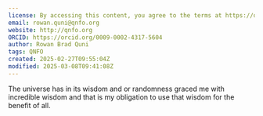 ```yaml
---
license: By accessing this content, you agree to the terms at https://qnfo.org/LICENSE
email: rowan.quni@qnfo.org
website: http://qnfo.org
ORCID: https://orcid.org/0009-0002-4317-5604
author: Rowan Brad Quni
tags: QNFO
created: 2025-02-27T09:55:04Z
modified: 2025-03-08T09:41:08Z
---
```


The universe has in its wisdom and or randomness graced me with incredible wisdom and that is my obligation to use that wisdom for the benefit of all.
